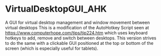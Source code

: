 # VirtualDesktopGUI_AHK
A GUI for virtual desktop management and window movement between virtual desktops
This is a modification of the AutoHotkey Script seen at  https://www.computerhope.com/tips/tip224.htm which uses keyboard hotkeys to add, remove and switch between desktops. This version strives to do the same with a clickable GUI positioned at the top or bottom of the screen (which is especially useful for tablets).

